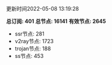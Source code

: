 更新时间2022-05-08 13:19:28

**总订阅: 401**
**总节点: 16141**
**有效节点: 2645**
- ssr节点: 281
- v2ray节点: 1723
- trojan节点: 188
- ss节点: 453

